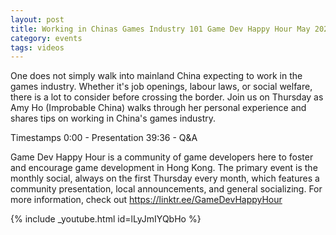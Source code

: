 ```yaml
---
layout: post
title: Working in Chinas Games Industry 101 Game Dev Happy Hour May 2020 Monthly
category: events
tags: videos
---
```


One does not simply walk into mainland China expecting to work in the games industry. Whether it's job openings, labour laws, or social welfare, there is a lot to consider before crossing the border. Join us on Thursday as Amy Ho (Improbable China) walks through her personal experience and shares tips on working in China's games industry.

Timestamps
0:00 - Presentation
39:36 - Q&A

Game Dev Happy Hour is a community of game developers here to foster and encourage game development in Hong Kong. The primary event is the monthly social, always on the first Thursday every month, which features a community presentation, local announcements, and general socializing. For more information, check out https://linktr.ee/GameDevHappyHour

{% include _youtube.html id=lLyJmIYQbHo %}
